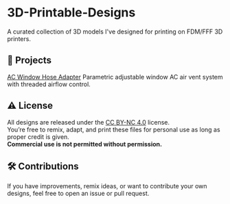 # 3D-Printable-Designs

A curated collection of 3D models I've designed for printing on FDM/FFF 3D printers.

## 🎯 Projects

[AC Window Hose Adapter](./AC%20Window%20Hose%20Adapter/)
Parametric adjustable window AC air vent system with threaded airflow control.

## ⚠️ License

All designs are released under the [CC BY-NC 4.0](https://creativecommons.org/licenses/by-nc/4.0/) license.  
You’re free to remix, adapt, and print these files for personal use as long as proper credit is given.  
**Commercial use is not permitted without permission.**

## 🛠️ Contributions

If you have improvements, remix ideas, or want to contribute your own designs, feel free to open an issue or pull request.
